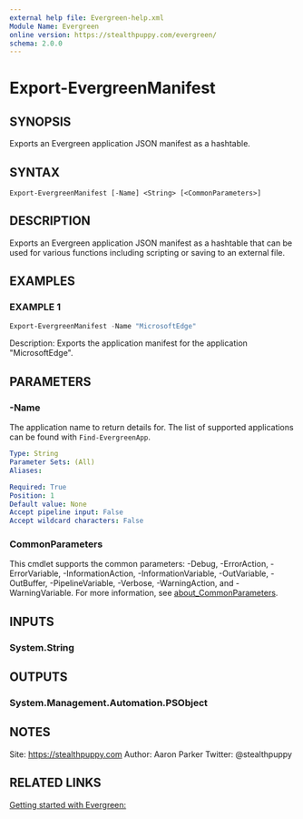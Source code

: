 ```yaml
---
external help file: Evergreen-help.xml
Module Name: Evergreen
online version: https://stealthpuppy.com/evergreen/
schema: 2.0.0
---
```


# Export-EvergreenManifest

## SYNOPSIS

Exports an Evergreen application JSON manifest as a hashtable.

## SYNTAX

```
Export-EvergreenManifest [-Name] <String> [<CommonParameters>]
```

## DESCRIPTION

Exports an Evergreen application JSON manifest as a hashtable that can be used for various functions including scripting or saving to an external file.

## EXAMPLES

### EXAMPLE 1

```powershell
Export-EvergreenManifest -Name "MicrosoftEdge"
```

Description:
Exports the application manifest for the application "MicrosoftEdge".

## PARAMETERS

### -Name

The application name to return details for. The list of supported applications can be found with `Find-EvergreenApp`.

```yaml
Type: String
Parameter Sets: (All)
Aliases:

Required: True
Position: 1
Default value: None
Accept pipeline input: False
Accept wildcard characters: False
```

### CommonParameters
This cmdlet supports the common parameters: -Debug, -ErrorAction, -ErrorVariable, -InformationAction, -InformationVariable, -OutVariable, -OutBuffer, -PipelineVariable, -Verbose, -WarningAction, and -WarningVariable. For more information, see [about_CommonParameters](http://go.microsoft.com/fwlink/?LinkID=113216).

## INPUTS

### System.String

## OUTPUTS

### System.Management.Automation.PSObject

## NOTES

Site: https://stealthpuppy.com
Author: Aaron Parker
Twitter: @stealthpuppy

## RELATED LINKS

[Getting started with Evergreen:](https://stealthpuppy.com/evergreen/)
